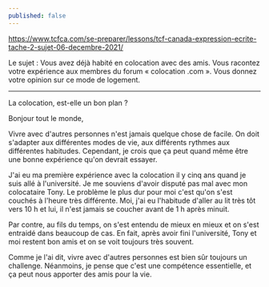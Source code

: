 ```yaml
---
published: false
---
```

https://www.tcfca.com/se-preparer/lessons/tcf-canada-expression-ecrite-tache-2-sujet-06-decembre-2021/

Le sujet : Vous avez déjà habité en colocation avec des amis. Vous racontez votre expérience aux membres du forum « colocation .com ». Vous donnez votre opinion sur ce mode de logement.

---

La colocation, est-elle un bon plan ?

Bonjour tout le monde,

Vivre avec d'autres personnes n'est jamais quelque chose de facile. On doit s'adapter aux différentes modes de vie, aux différents rythmes aux différentes habitudes. Cependant, je crois que ça peut quand même être une bonne expérience qu'on devrait essayer.

J'ai eu ma première expérience avec la colocation il y cinq ans quand je suis allé à l'université. Je me souviens d'avoir disputé pas mal avec mon colocataire Tony. Le problème le plus dur pour moi c'est qu'on s'est couchés à l'heure très différente. Moi, j'ai eu l'habitude d'aller au lit très tôt vers 10 h et lui, il n'est jamais se coucher avant de 1 h après minuit.

Par contre, au fils du temps, on s'est entendu de mieux en mieux et on s'est entraidé dans beaucoup de cas. En fait, après avoir fini l'université, Tony et moi restent bon amis et on se voit toujours très souvent.

Comme je l'ai dit, vivre avec d'autres personnes est bien sûr toujours un challenge. Néanmoins, je pense que c'est une compétence essentielle, et ça peut nous apporter des amis pour la vie.
